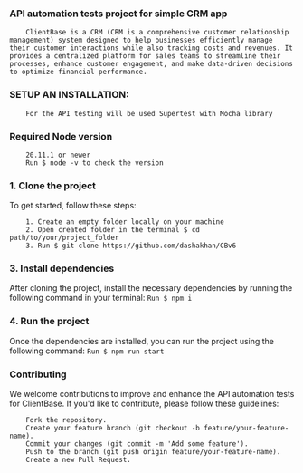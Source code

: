 ### API automation tests project for simple CRM app 

        ClientBase is a CRM (CRM is a comprehensive customer relationship management) system designed to help businesses efficiently manage their customer interactions while also tracking costs and revenues. It provides a centralized platform for sales teams to streamline their processes, enhance customer engagement, and make data-driven decisions to optimize financial performance.


### SETUP AN INSTALLATION:
        For the API testing will be used Supertest with Mocha library

### Required Node version
        20.11.1 or newer
        Run $ node -v to check the version


### 1. Clone the project
To get started, follow these steps:

        1. Create an empty folder locally on your machine
        2. Open created folder in the terminal $ cd path/to/your/project_folder
        3. Run $ git clone https://github.com/dashakhan/CBv6
        
### 3. Install dependencies
After cloning the project, install the necessary dependencies by running the following command in your terminal:
        `Run $ npm i`

### 4. Run the project
Once the dependencies are installed, you can run the project using the following command:
        `Run $ npm run start`

### Contributing
We welcome contributions to improve and enhance the API automation tests for ClientBase. If you'd like to contribute, please follow these guidelines:

        Fork the repository.
        Create your feature branch (git checkout -b feature/your-feature-name).
        Commit your changes (git commit -m 'Add some feature').
        Push to the branch (git push origin feature/your-feature-name).
        Create a new Pull Request.
